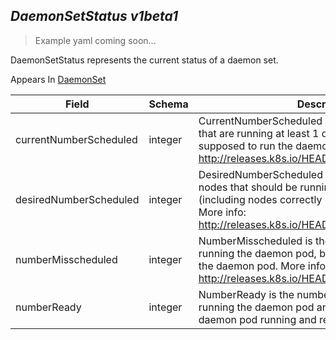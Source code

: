 ## *DaemonSetStatus v1beta1*

> Example yaml coming soon...



DaemonSetStatus represents the current status of a daemon set.

<aside class="notice">
Appears In  <a href="#daemonset-v1beta1">DaemonSet</a> </aside>

Field        | Schema     | Description
------------ | ---------- | -----------
currentNumberScheduled | integer | CurrentNumberScheduled is the number of nodes that are running at least 1 daemon pod and are supposed to run the daemon pod. More info: http://releases.k8s.io/HEAD/docs/admin/daemons.md
desiredNumberScheduled | integer | DesiredNumberScheduled is the total number of nodes that should be running the daemon pod (including nodes correctly running the daemon pod). More info: http://releases.k8s.io/HEAD/docs/admin/daemons.md
numberMisscheduled | integer | NumberMisscheduled is the number of nodes that are running the daemon pod, but are not supposed to run the daemon pod. More info: http://releases.k8s.io/HEAD/docs/admin/daemons.md
numberReady | integer | NumberReady is the number of nodes that should be running the daemon pod and have one or more of the daemon pod running and ready.

